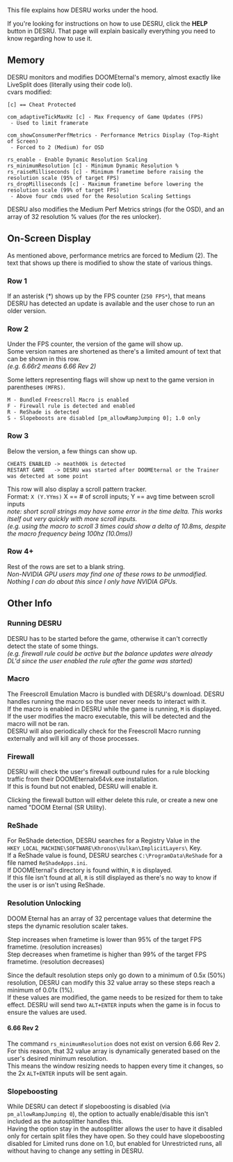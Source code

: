 This file explains how DESRU works under the hood.

If you're looking for instructions on how to use DESRU, click the **HELP** button in DESRU. That page will explain basically everything you need to know regarding how to use it.
## Memory
DESRU monitors and modifies DOOMEternal's memory, almost exactly like LiveSplit does (literally using their code lol).  
cvars modified:
```
[c] == Cheat Protected

com_adaptiveTickMaxHz [c] - Max Frequency of Game Updates (FPS)
 - Used to limit framerate

com_showConsumerPerfMetrics - Performance Metrics Display (Top-Right of Screen)
 - Forced to 2 (Medium) for OSD

rs_enable - Enable Dynamic Resolution Scaling
rs_minimumResolution [c] - Minimum Dynamic Resolution %
rs_raiseMilliseconds [c] - Minimum frametime before raising the resolution scale (95% of target FPS)
rs_dropMilliseconds [c] - Maximum frametime before lowering the resolution scale (99% of target FPS)
 - Above four cmds used for the Resolution Scaling Settings
```  
DESRU also modifies the Medium Perf Metrics strings (for the OSD), and an array of 32 resolution % values (for the res unlocker).

## On-Screen Display
As mentioned above, performance metrics are forced to Medium (2). The text that shows up there is modified to show the state of various things.

### Row 1
If an asterisk (\*) shows up by the FPS counter (`250 FPS*`), that means DESRU has detected an update is available and the user chose to run an older version.

### Row 2
Under the FPS counter, the version of the game will show up.  
Some version names are shortened as there's a limited amount of text that can be shown in this row.  
*(e.g. 6.66r2 means 6.66 Rev 2)*

Some letters representing flags will show up next to the game version in parentheses `(MFRS)`.
```
M - Bundled Freescroll Macro is enabled
F - Firewall rule is detected and enabled
R - ReShade is detected
S - Slopeboosts are disabled [pm_allowRampJumping 0]; 1.0 only
```  
### Row 3
Below the version, a few things can show up.
```
CHEATS ENABLED -> meath00k is detected
RESTART GAME   -> DESRU was started after DOOMEternal or the Trainer was detected at some point
```  
This row will also display a scroll pattern tracker.  
Format: `X (Y.YYms)` X == # of scroll inputs; Y == avg time between scroll inputs  
*note: short scroll strings may have some error in the time delta. This works itself out very quickly with more scroll inputs.  
(e.g. using the macro to scroll 3 times could show a delta of 10.8ms, despite the macro frequency being 100hz (10.0ms))*

### Row 4+
Rest of the rows are set to a blank string.  
*Non-NVIDIA GPU users may find one of these rows to be unmodified. Nothing I can do about this since I only have NVIDIA GPUs.*

## Other Info
### Running DESRU
DESRU has to be started before the game, otherwise it can't correctly detect the state of some things.  
*(e.g. firewall rule could be active but the balance updates were already DL'd since the user enabled the rule after the game was started)*

### Macro
The Freescroll Emulation Macro is bundled with DESRU's download. DESRU handles running the macro so the user never needs to interact with it.  
If the macro is enabled in DESRU while the game is running, `M` is displayed.  
If the user modifies the macro executable, this will be detected and the macro will not be ran.  
DESRU will also periodically check for the Freescroll Macro running externally and will kill any of those processes.

### Firewall
DESRU will check the user's firewall outbound rules for a rule blocking traffic from their DOOMEternalx64vk.exe installation.  
If this is found but not enabled, DESRU will enable it.

Clicking the firewall button will either delete this rule, or create a new one named "DOOM Eternal (SR Utility).

### ReShade
For ReShade detection, DESRU searches for a Registry Value in the `HKEY_LOCAL_MACHINE\SOFTWARE\Khronos\Vulkan\ImplicitLayers\` Key.  
If a ReShade value is found, DESRU searches `C:\ProgramData\ReShade` for a file named `ReShadeApps.ini`.  
If DOOMEternal's directory is found within, `R` is displayed.  
If this file isn't found at all, `R` is still displayed as there's no way to know if the user is or isn't using ReShade.

### Resolution Unlocking
DOOM Eternal has an array of 32 percentage values that determine the steps the dynamic resolution scaler takes.

Step increases when frametime is lower than 95% of the target FPS frametime. (resolution increases)  
Step decreases when frametime is higher than 99% of the target FPS frametime. (resolution decreases)

Since the default resolution steps only go down to a minimum of 0.5x (50%) resolution, DESRU can modify this 32 value array so these steps reach a minimum of 0.01x (1%).  
If these values are modified, the game needs to be resized for them to take effect. DESRU will send two `ALT+ENTER` inputs when the game is in focus to ensure the values are used.

#### 6.66 Rev 2
The command `rs_minimumResolution` does not exist on version 6.66 Rev 2. For this reason, that 32 value array is dynamically generated based on the user's desired minimum resolution.  
This means the window resizing needs to happen every time it changes, so the 2x `ALT+ENTER` inputs will be sent again.

### Slopeboosting
While DESRU can detect if slopeboosting is disabled (via `pm_allowRampJumping 0`), the option to actually enable/disable this isn't included as the autosplitter handles this.  
Having the option stay in the autosplitter allows the user to have it disabled only for certain split files they have open. So they could have slopeboosting disabled for Limited runs done on 1.0, but enabled for Unrestricted runs, all without having to change any setting in DESRU.

